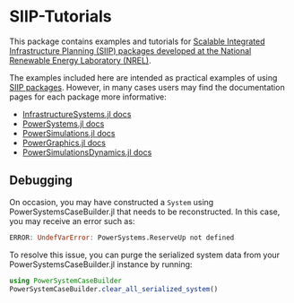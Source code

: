 # SIIP-Tutorials

This package contains examples and tutorials for [Scalable Integrated Infrastructure Planning (SIIP) packages developed at the National Renewable Energy Laboratory (NREL)](https://www.nrel.gov/analysis/siip.html).

The examples included here are intended as practical examples of using [SIIP packages](https://github.com/nrel-siip).
However, in many cases users may find the documentation pages for each package more informative:

- [InfrastructureSystems.jl docs](https://nrel-siip.github.io/InfrastructureSystems.jl/stable/)
- [PowerSystems.jl docs](https://nrel-siip.github.io/PowerSystems.jl/stable/)
- [PowerSimulations.jl docs](https://nrel-siip.github.io/PowerSimulations.jl/stable/)
- [PowerGraphics.jl docs](https://nrel-siip.github.io/PowerGraphics.jl/stable/)
- [PowerSimulationsDynamics.jl docs](https://nrel-siip.github.io/PowerSimulationsDynamics.jl/stable/)

## Debugging

On occasion, you may have constructed a `System` using PowerSystemsCaseBuilder.jl that needs
to be reconstructed. In this case, you may receive an error such as:

```julia
ERROR: UndefVarError: PowerSystems.ReserveUp not defined
```

To resolve this issue, you can purge the serialized system data from your
PowerSystemsCaseBuilder.jl instance by running:

```julia
using PowerSystemCaseBuilder
PowerSystemCaseBuilder.clear_all_serialized_system()
```
